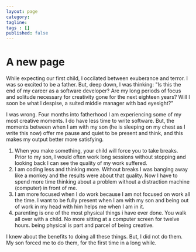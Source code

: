 ```yaml
---
layout: page
category: 
tagline: 
tags : [] 
published: false
---
```


# A new page #

While expecting our first child, I occilated between exuberance and terror. I was so excited to be a father. But, deep down, I was thinking: "Is this the end of my career as a software developer? Are my long periods of focus and solitude necessary for creativity gone for the next eighteen years? Will I soon be what I despise, a suited middle manager with bad eyesight?"

I was wrong. Four months into fatherhood I am experiencing some of my most creative moments. I do have less time to write software. But, the moments between when I am with my son (he is sleeping on my chest as I write this now) offer me pause and quiet to be present and think, and this makes my output better more satisfying.

1. When you make something, your child will force you to take breaks. Prior to my son, I would often work long sessions without stopping and looking back I can see the quality of my work suffered.
2. I am coding less and thinking more. Without breaks I was banging away like a monkey and the results were about that quality. Now I have to spend more time thinking about a problem without a distraction machine (computer) in front of me.
3. I am more focused when I do work because I am not focused on work all the time. I want to be fully present when I am with my son and being out of work in my head with him helps me when I am in it.
4. parenting is one of the most physical things i have ever done. You walk all over with a child. No more sitting at a computer screen for twelve hours. being physical is part and parcel of being creative.

I knew about the benefits to doing all these things. But, I did not do them. My son forced me to do them, for the first time in a long while.
